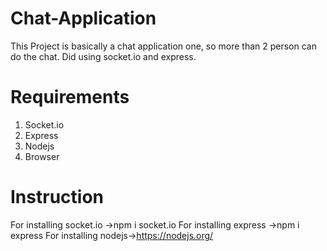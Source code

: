 # Chat-Application
This Project is basically a chat application one, so more than 2 person can do the chat. Did using socket.io and express.

# Requirements
1. Socket.io
2. Express
3. Nodejs
4. Browser

# Instruction
For installing socket.io ->npm i socket.io
For installing express ->npm i express
For installing nodejs->https://nodejs.org/
